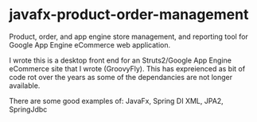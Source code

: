 # javafx-product-order-management
Product, order, and app engine store management, and reporting tool for Google App Engine eCommerce web application.

I wrote this is a desktop front end for an Struts2/Google App Engine eCommerce site that I wrote (GroovyFly). This has expreienced as bit of code rot over the years as some of the dependancies are not longer available.

There are some good examples of: JavaFx, Spring DI XML, JPA2, SpringJdbc
